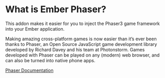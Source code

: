 # What is Ember Phaser?

This addon makes it easier for you to inject the Phaser3 game framework into your Ember application.

Making amazing cross-platform games is now easier than it’s ever been thanks to Phaser, an Open Source JavaScript game development library developed by Richard Davey and his team at Photonstorm. Games developed with Phaser can be played on any (modern) web browser, and can also be turned into native phone apps.

<a href="https://photonstorm.github.io/phaser3-docs/index.html" target="_new">Phaser Documentation</a>
